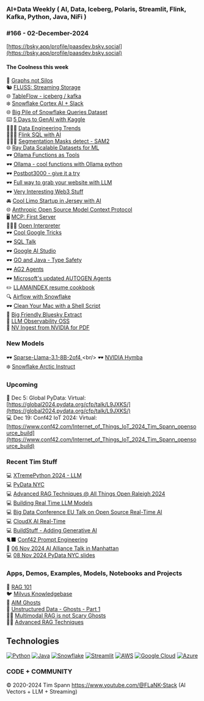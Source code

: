 ###  AI+Data Weekly ( AI, Data, Iceberg, Polaris, Streamlit, Flink, Kafka, Python, Java, NiFi )  
### #166 - 02-December-2024

[https://bsky.app/profile/paasdev.bsky.social](https://bsky.app/profile/paasdev.bsky.social)

#### The Coolness this week
🚀 [Graphs not Silos](https://jack-vanlightly.com/blog/2024/11/26/dismantling-elt-the-case-for-graphs-not-silos)<br/>
🐿️ [FLUSS:  Streaming Storage](https://www.ververica.com/blog/introducing-fluss)<br/>
🌐 [TableFlow - iceberg / kafka](https://www.confluent.io/product/tableflow/)<br/>
❄️ [Snowflake Cortex AI + Slack](https://medium.com/snowflake/integrate-snowflake-cortex-analyst-rest-api-with-slack-0b70bde3cb7b)<br/>
🌐 [Big Pile of Snowflake Queries Dataset](https://github.com/resource-disaggregation/snowset)<br/>
⌨️ [5 Days to GenAI with Kaggle](https://www.kaggle.com/learn-guide/5-day-genai)<br/>
🙋🏻‍♂️ [Data Engineering Trends](https://www.infoworld.com/article/3607370/3-data-engineering-trends-riding-kafka-flink-and-iceberg.html)<br/>
🙋🏻‍♂️ [Flink SQL with AI](https://cwiki.apache.org/confluence/display/FLINK/FLIP-437%3A+Support+ML+Models+in+Flink+SQL)<br/>
🙋🏻‍♂️ [Segmentation Masks detect - SAM2](https://visionusecases.com/usecases/segmentation-masks-detect-sam2/#step-4-visualize-the-results)<br/>
🌐 [Ray Data Scalable Datasets for ML](https://docs.ray.io/en/latest/data/data.html)<br/>
🕶️ [Ollama Functions as Tools](https://ollama.com/blog/functions-as-tools)<br/>
🕶️ [Ollama - cool functions with Ollama python](https://github.com/ollama/ollama-python/tree/main/examples)<br/>
🕶️ [Postbot3000 - give it a try](https://github.com/ahmad2b/postbot3000)<br/>
🕶️ [Full way to grab your website with LLM](https://llmstxt.firecrawl.dev/https:/datainmotion.dev)<br/>
🕶️ [Very Interesting Web3 Stuff](https://moi.technology/build)<br/>
🚘 [Cool Limo Startup in Jersey with AI](https://www.ulimo.co/private-ride)<br/>
🌐 [Anthropic Open Source Model Context Protocol](https://www.anthropic.com/news/model-context-protocol)<br/>
🖥️ [MCP:   First Server](https://modelcontextprotocol.io/docs/first-server/python)<br/>
🙋🏻‍♂️ [Open Interpreter](https://github.com/OpenInterpreter/open-interpreter)<br/>
🕶️ [Cool Google Tricks](https://textfx.withgoogle.com/)<br/>
🕶️ [SQL Talk](https://github.com/GoogleCloudPlatform/generative-ai/tree/main/gemini/function-calling/sql-talk-app/)<br/>
🕶️ [Google AI Studio](https://aistudio.google.com/prompts/new_chat)<br/>
🕶️ [GO and Java - Type Safety](https://rohan.ga/blog/java-go/)<br/>
🕶️ [AG2 Agents](https://github.com/ag2ai/ag2)<br/>
🕶️ [Microsoft's updated AUTOGEN Agents](https://microsoft.github.io/autogen/dev/user-guide/agentchat-user-guide/tutorial/agents.html)<br/>
✏️ [LLAMAINDEX resume cookbook](https://github.com/run-llama/llamacloud-demo/blob/main/examples/resume_matching/resume_matching.ipynb)<br/>
🔍 [Airflow with Snowflake](https://www.astronomer.io/docs/learn/airflow-snowflake/)<br/>
🕶️ [Clean Your Mac with a Shell Script](https://github.com/hkdobrev/cleanmac/)<br/>
🐍 [Big Friendly Bluesky Extract](https://huggingface.co/datasets/bluesky-community/one-million-bluesky-posts)<br/>
📑 [LLM Observability OSS](https://github.com/Helicone/helicone)<br/>
📝 [NV Ingest from NVIDIA for PDF](https://github.com/NVIDIA/nv-ingest)<br/>

### New Models

🕶️ [Sparse-Llama-3.1-8B-2of4 ](https://huggingface.co/neuralmagic/Sparse-Llama-3.1-8B-2of4?)<br/>
🕶️ [NVIDIA Hymba](https://huggingface.co/nvidia/Hymba-1.5B-Base)<br/>
❄️ [Snowflake Arctic Instruct](https://huggingface.co/Snowflake/snowflake-arctic-instruct)<br/>

### Upcoming
🐍 Dec 5: Global PyData: Virtual:
[https://global2024.pydata.org/cfp/talk/L9JXKS/](https://global2024.pydata.org/cfp/talk/L9JXKS/)<br/>
💻 Dec 19: Conf42 IoT 2024: Virtual: [https://www.conf42.com/Internet_of_Things_IoT_2024_Tim_Spann_opensource_build](https://www.conf42.com/Internet_of_Things_IoT_2024_Tim_Spann_opensource_build)


### Recent Tim Stuff
💻 [XTremePython 2024 - LLM](https://www.youtube.com/watch?v=26MeBw0OqoE&pp=ygUJVGltIFNwYW5u)<br/>
💻 [PyData NYC](https://www.youtube.com/watch?v=Y8ULCnhHikA&pp=ygUPIlRpbW90aHkgU3Bhbm4i)<br/>
💻 [Advanced RAG Techniques @ All Things Open Raleigh 2024](https://youtu.be/e4mYw6z5LlI?si=K2OmM0T3uuEolI7j)<br/>
💻 [Building Real Time LLM Models](https://www.youtube.com/watch?v=Y1JeOrJIoKI&pp=ygUPIlRpbW90aHkgU3Bhbm4i)<br/>
💻 [Big Data Conference EU Talk on Open Source Real-Time AI](https://www.slideshare.net/slideshow/2024nov20-bigdataeu-realtimeaiwithopensource/273466070)<br/>
💻 [CloudX AI Real-Time](https://www.slideshare.net/slideshow/tspann-2024-nov-cloudx-adding-generative-ai-to-real-time-streaming-pipelines/273315207)<br/>
💻 [BuildStuff - Adding Generative AI](https://www.slideshare.net/slideshow/2024-nov-buildstuff-adding-generative-ai-to-real-time-streaming-pipelines/273279957)<br/>
🐈‍⬛ [Conf42 Prompt Engineering](https://www.youtube.com/watch?v=n3YWbT_oVVc)<br/>
🥑 [06 Nov 2024 AI Alliance Talk in Manhattan](https://www.slideshare.net/slideshow/tspann06-nov-2024_ai-alliance_nyc_-intro-to-data-prep-kit-and-open-source-rag/273079590)<br/>
💻 [08 Nov 2024 PyData NYC slides](https://www.slideshare.net/slideshow/tspann08-nov-2024_pydatanyc_unstructured-data-processing-with-a-raspberry-pi-ai-kit-and-python/273076376)<br/>

### Apps, Demos, Examples, Models, Notebooks and Projects
🐍 [RAG 101](https://medium.com/@tspann/step-by-step-rag-101-with-milvus-813477a4e88d)<br/>
🐦 [Milvus Knowledgebase](https://github.com/tspannhw/AIM-Milvus-KB)<br/>
👻 [AIM Ghosts](https://github.com/tspannhw/AIM-Ghosts)<br/>
🚕 [Unstructured Data - Ghosts - Part 1](https://www.youtube.com/watch?v=5nCDzF4EVlA)<br/>
✍🏼 [Multimodal RAG is not Scary Ghosts](https://dzone.com/articles/multimodal-rag-is-not-scary-ghosts-are-scary)<br/>
✍🏼 [Advanced RAG Techniques](https://thenewstack.io/advanced-retrieval-augmented-generation-rag-techniques/)<br/>

## Technologies
[![Python](https://img.shields.io/badge/Python-3776AB?style=flat&logo=python&logoColor=white)](https://www.python.org/)
[![Java](https://img.shields.io/badge/Java-007396?style=flat&logo=java&logoColor=white)](https://www.java.com/)
[![Snowflake](https://img.shields.io/badge/Snowflake-666666?style=flat&logo=snowflake&logoColor=white)](https://www.snowflake.com/)
[![Streamlit](https://img.shields.io/badge/Streamlit-FF4F5A?style=flat&logo=streamlit&logoColor=white)](https://www.streamlit.io/)
[![AWS](https://img.shields.io/badge/AWS-232F3E?style=flat&logo=amazon-aws&logoColor=white)](https://aws.amazon.com/)
[![Google Cloud](https://img.shields.io/badge/Google%20Cloud-4285F4?style=flat&logo=google-cloud&logoColor=white)](https://cloud.google.com/)
[![Azure](https://img.shields.io/badge/Azure-0089D6?style=flat&logo=microsoft-azure&logoColor=white)](https://azure.microsoft.com/)

### CODE + COMMUNITY 
&copy; 2020-2024 Tim Spann  https://www.youtube.com/@FLaNK-Stack
(AI Vectors + LLM + Streaming)  
